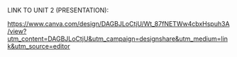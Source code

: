 LINK TO UNIT 2 (PRESENTATION):

https://www.canva.com/design/DAGBJLoCtjU/Wt_87fNETWw4cbxHspuh3A/view?utm_content=DAGBJLoCtjU&utm_campaign=designshare&utm_medium=link&utm_source=editor
